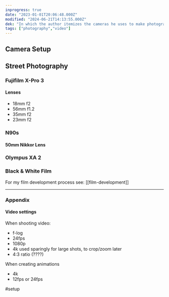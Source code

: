 ```yaml
---
inprogress: true
date: "2023-01-01T20:06:48.000Z"
modified: "2024-06-21T14:13:55.000Z"
dek: "In which the author itemizes the cameras he uses to make photographs"
tags: ["photography","video"]
---
```

## Camera Setup

## Street Photography

### Fujifilm X-Pro 3

#### Lenses
- 18mm f2
- 56mm f1.2
- 35mm f2
- 23mm f2

### N90s

#### 50mm Nikkor Lens

### Olympus XA 2

### Black & White Film

For my film development process see: [[film-development]]

---

### Appendix

#### Video settings

When shooting video:

- f-log
- 24fps
- 1080p
- 4k used sparingly for large shots, to crop/zoom later
- 4:3 ratio (????)

When creating animations

- 4k
- 12fps or 24fps

#setup
